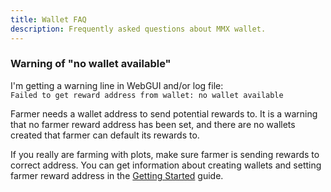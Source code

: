 ```yaml
---
title: Wallet FAQ
description: Frequently asked questions about MMX wallet.
---
```


### Warning of "no wallet available"

I'm getting a warning line in WebGUI and/or log file:\
`Failed to get reward address from wallet: no wallet available`

Farmer needs a wallet address to send potential rewards to. It is a warning that no farmer reward address has been set, and there are no wallets created that farmer can default its rewards to.

If you really are farming with plots, make sure farmer is sending rewards to correct address. You can get information about creating wallets and setting farmer reward address in the [Getting Started](../../guides/getting-started/) guide.

